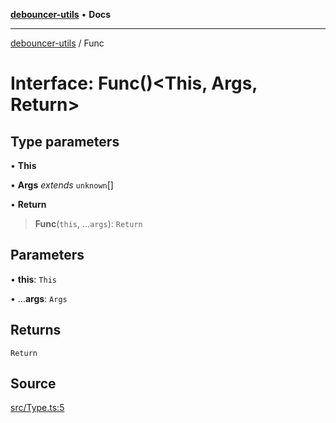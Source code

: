 [**debouncer-utils**](../README.md) • **Docs**

***

[debouncer-utils](../README.md) / Func

# Interface: Func()\<This, Args, Return\>

## Type parameters

• **This**

• **Args** *extends* `unknown`[]

• **Return**

> **Func**(`this`, ...`args`): `Return`

## Parameters

• **this**: `This`

• ...**args**: `Args`

## Returns

`Return`

## Source

[src/Type.ts:5](https://github.com/CaioOliveira793/debouncer-utils/blob/0e92308b2a5ad95ff3e77bc26245f15699f57079/src/Type.ts#L5)
